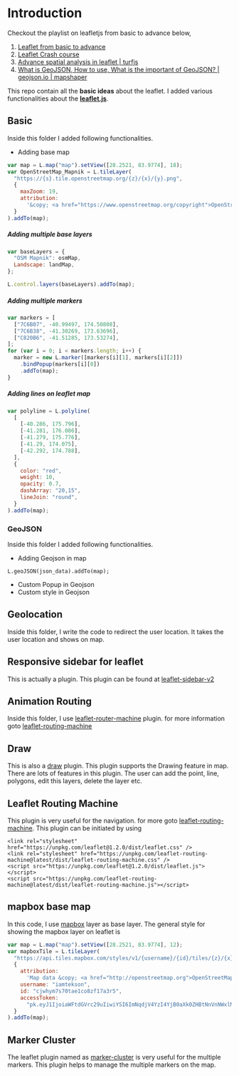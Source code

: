 # Introduction

Checkout the playlist on leafletjs from basic to advance below,

1. [Leaflet from basic to advance](https://youtube.com/playlist?list=PLyWyQBSWLw1NH1wsA0wkSMTlQ45P0AqCj)
2. [Leaflet Crash course](https://youtu.be/ls_Eue1xUtY)
3. [Advance spatial analysis in leaflet | turfjs](https://youtu.be/X_2M31p5w2M)
4. [What is GeoJSON, How to use, What is the important of GeoJSON? | geojson.io | mapshaper](https://youtu.be/B9uZCizEqWs)

This repo contain all the **basic ideas** about the leaflet. I added various functionalities about the [**leaflet.js**](leafletjs.com).

## Basic

Inside this folder I added following functionalities.

- Adding base map

```javascript
var map = L.map("map").setView([28.2521, 83.9774], 18);
var OpenStreetMap_Mapnik = L.tileLayer(
  "https://{s}.tile.openstreetmap.org/{z}/{x}/{y}.png",
  {
    maxZoom: 19,
    attribution:
      '&copy; <a href="https://www.openstreetmap.org/copyright">OpenStreetMap</a> contributors',
  }
).addTo(map);
```

##### Adding multiple base layers

```js
var baseLayers = {
  "OSM Mapnik": osmMap,
  Landscape: landMap,
};

L.control.layers(baseLayers).addTo(map);
```

##### Adding multiple markers

```js
var markers = [
  ["7C6B07", -40.99497, 174.50808],
  ["7C6B38", -41.30269, 173.63696],
  ["C820B6", -41.51285, 173.53274],
];
for (var i = 0; i < markers.length; i++) {
  marker = new L.marker([markers[i][1], markers[i][2]])
    .bindPopup(markers[i][0])
    .addTo(map);
}
```

##### Adding lines on leaflet map

```js
var polyline = L.polyline(
  [
    [-40.286, 175.796],
    [-41.281, 176.086],
    [-41.279, 175.776],
    [-41.29, 174.075],
    [-42.292, 174.788],
  ],
  {
    color: "red",
    weight: 10,
    opacity: 0.7,
    dashArray: "20,15",
    lineJoin: "round",
  }
).addTo(map);
```

### GeoJSON

Inside this folder I added following functionalities.

- Adding Geojson in map

```
L.geoJSON(json_data).addTo(map);
```

- Custom Popup in Geojson
- Custom style in Geojson

## Geolocation

Inside this folder, I write the code to redirect the user location. It takes the user location and shows on map.

## Responsive sidebar for leaflet

This is actually a plugin. This plugin can be found at [leaflet-sidebar-v2](https://github.com/Turbo87/sidebar-v2)

## Animation Routing

Inside this folder, I use [leaflet-router-machine](http://www.liedman.net/leaflet-routing-machine/tutorials/) plugin. for more information goto [leaflet-routing-machine](http://www.liedman.net/leaflet-routing-machine/tutorials/)

## Draw

This is also a [draw](https://leaflet.github.io/Leaflet.draw/docs/leaflet-draw-latest.html) plugin. This plugin supports the Drawing feature in map. There are lots of features in this plugin. The user can add the point, line, polygons, edit this layers, delete the layer etc.

## Leaflet Routing Machine

This plugin is very useful for the navigation. for more goto [leaflet-routing-machine](http://www.liedman.net/leaflet-routing-machine/tutorials/). This plugin can be initiated by using

```
<link rel="stylesheet" href="https://unpkg.com/leaflet@1.2.0/dist/leaflet.css" />
<link rel="stylesheet" href="https://unpkg.com/leaflet-routing-machine@latest/dist/leaflet-routing-machine.css" />
<script src="https://unpkg.com/leaflet@1.2.0/dist/leaflet.js"></script>
<script src="https://unpkg.com/leaflet-routing-machine@latest/dist/leaflet-routing-machine.js"></script>
```

## mapbox base map

In this code, I use [mapbox](https://mapbox.com) layer as base layer. The general style for showing the mapbox layer on leaflet is

```js
var map = L.map("map").setView([28.2521, 83.9774], 12);
var mapboxTile = L.tileLayer(
  "https://api.tiles.mapbox.com/styles/v1/{username}/{id}/tiles/{z}/{x}/{y}?access_token={accessToken}",
  {
    attribution:
      'Map data &copy; <a href="http://openstreetmap.org">OpenStreetMap</a> contributors, <a href="http://creativecommons.org/licenses/by-sa/2.0/">CC-BY-SA</a>, Imagery © <a href="http://mapbox.com">Mapbox</a>',
    username: "iamtekson",
    id: "cjwhym7s70tae1co8zf17a3r5",
    accessToken:
      "pk.eyJ1IjoiaWFtdGVrc29uIiwiYSI6ImNqdjV4YzI4YjB0aXk0ZHBtNnVnNWxlM20ifQ.FjQJyCTodXASYtOK8IrLQA",
  }
).addTo(map);
```

## Marker Cluster

The leaflet plugin named as [marker-cluster](https://github.com/Leaflet/Leaflet.markercluster) is very useful for the multiple markers. This plugin helps to manage the multiple markers on the map.
